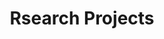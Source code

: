 ---
# Featured tags need to have either the `list` or `post` or `grid` layout (PRO only).
layout: post

# The title of the tag's page.
title: Rsearch Projects

# The name of the tag, used in a post's front matter (e.g. tags: [<slug>]).
#slug: projects

# (Optional) Write a short (~150 characters) description of this featured tag.
description: >
  This is a featured category, which have their own page.
  Check out `_featured_tags/example.md` to learn how to create your own.

permalink: /projects

# (Optional) You can disable grouping posts by date.
# no_groups: true

# Exclude this example category from the sitemap.
# DON'T USE THIS SETTING IN YOUR CATEGORIES!
sitemap: false
---